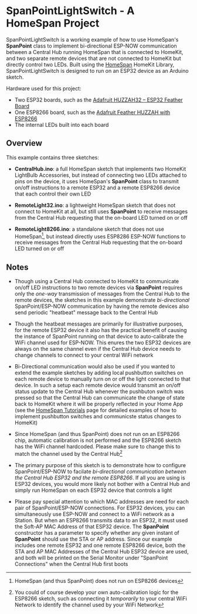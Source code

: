 # SpanPointLightSwitch - A HomeSpan Project

SpanPointLightSwitch is a working example of how to use HomeSpan's **SpanPoint** class to implement bi-directional ESP-NOW communication between a Central Hub running HomeSpan that is connected to HomeKit, and two separate remote devices that are not connected to HomeKit but directly control two LEDs.  Built using the [HomeSpan](https://github.com/HomeSpan/HomeSpan) HomeKit Library, SpanPointLightSwitch is designed to run on an ESP32 device as an Arduino sketch.  

Hardware used for this project:

* Two ESP32 boards, such as the [Adafruit HUZZAH32 – ESP32 Feather Board](https://www.adafruit.com/product/3405)
* One ESP8266 board, such as the [Adafruit Feather HUZZAH with ESP8266](https://www.adafruit.com/product/2821)
* The internal LEDs built into each board

## Overview

This example contains three sketches:

 * **CentralHub.ino**:  a full HomeSpan sketch that implements two HomeKit LightBulb Accessories, but instead of connecting two LEDs attached to pins on the device, it uses HomeSpan's **SpanPoint** class to transmit on/off instructions to a remote ESP32 and a remote ESP8266 device that each control their own LED
   
 * **RemoteLight32.ino**: a lightweight HomeSpan sketch that does not connect to HomeKit at all, but still uses **SpanPoint** to receive messages from the Central Hub requesting that the on-board LED turned on or off
   
 * **RemoteLight8266.ino**: a standalone sketch that does not use HomeSpan[^1], but instead directly uses ESP8286 ESP-NOW functions to receive messages from the Central Hub requesting that the on-board LED turned on or off

## Notes

 * Though using a Central Hub connected to HomeKit to communicate on/off LED instructions to two remote devices via **SpanPoint** requires only the *one-way* transmission of messages from the Central Hub to the remote devices, the sketches in this example demonstrate *bi-directional* SpanPoint/ESP-NOW communication by having the remote devices also send periodic "heatbeat" message back to the Central Hub

 * Though the heatbeat messages are primarily for illustrative purposes, for the remote ESP32 device it also has the practical benefit of causing the instance of SpanPoint running on that device to auto-calibrate the WiFi channel used for ESP-NOW.  This enures the two ESP32 devices are always on the same channel even if the Central Hub device needs to change channels to connect to your central WiFi network
 
 * Bi-Directional communication would also be used if you wanted to extend the example sketches by adding local pushbutton switches on each remote device to manually turn on or off the light connected to that device.  In such a setup each remote device would transmit an on/off status update to the Central Hub whenever the pushbuton switch was pressed so that the Central Hub can communicate the change of state back to HomeKit where it will be properly reflected in your Home App (see the [HomeSpan Tutorials](https://github.com/HomeSpan/HomeSpan/blob/master/docs/Tutorials.md) page for detailed examples of how to implement pushbutton switches and communicste status changes to HomeKit) 
  
 * Since HomeSpan (and thus SpanPoint) does not run on an ESP8266 chip, automatic calibration is not performed and the ESP8266 sketch has the WiFi channel hardcoded.  Please make sure to change this to match the channel used by the Central Hub[^2]
   
 * The primary purpose of this sketch is to demonstrate how to configure SpanPoint/ESP-NOW to facilate *bi-directional communication between the Central Hub ESP32 and the remote ESP8266*.  If all you are using is ESP32 devices, you would more likely not bother with a Central Hub and simply run HomeSpan on each ESP32 device that controls a light
  
 * Please pay special attention to which MAC addresses are need for each pair of SpanPoint/ESP-NOW connections.  For ESP32 devices, you can simultaneously use ESP-NOW and connect to a WiFi network as a Station.  But when an ESP8266 transmits data to an ESP32, it must used the Soft-AP MAC Address of that ESP32 device.  The **SpanPoint** constructor has a parameter to specify whether any given instant of **SpanPoint** should use the STA or AP address.  Since our example includes one remote ESP32 and one remote ESP8266 device, both the STA and AP MAC Addresses of the Central Hub ESP32 device are used, and both will be printed on the Serial Monitor under "SpanPoint Connections" when the Central Hub first boots 

[^1]: HomeSpan (and thus SpanPoint) does not run on ESP8266 devices
[^2]: You could of course develop your own auto-calibration logic for the ESP8266 sketch, such as connecting it *temporarily* to your central WiFi Network to identify the channel used by your WiFi Network 
